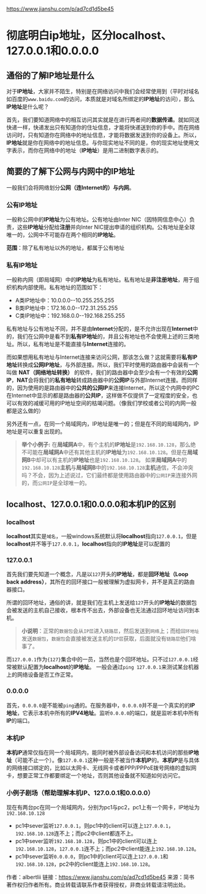 https://www.jianshu.com/p/ad7cd1d5be45



# 彻底明白ip地址，区分localhost、127.0.0.1和0.0.0.0

## 通俗的了解IP地址是什么

对于**IP地址**，大家并不陌生，特别是在网络访问中我们会经常使用到（平时对域名如百度的`www.baidu.com`的访问，本质就是对域名所绑定的**IP地址**的访问），那么**IP地址**是什么呢？

首先，我们要知道网络中的相互访问其实就是在进行两者间的**数据传递**。就如同送快递一样，快递发出只有知道你的住址信息，才能将快递送到你的手中。而在网络访问时，只有知道你在网络中的地址信息，才能将数据发送到你的设备上。所以，**IP地址**就是你在网络中的地址信息。与你现实地址不同的是，你的现实地址使用文字表示，而你在网络中的地址（**IP地址**）是用二进制数字表示的。

## 简要的了解下公网与内网中的IP地址

一般我们会将网络划分**公网（连Internet的）**与**内网**。

### 公有IP地址

一般称公网中的**IP地址**为公有地址。公有地址由Inter NIC（因特网信息中心）负责，这些**IP地址**分配给**注册**并向Inter NIC提出申请的组织机构。公有地址是全球唯一的，公网中不可能存在两个相同的**IP地址**。

**范围**：除了私有地址以外的地址，都属于公有地址

### 私有IP地址

一般称内网（即局域网）中的**IP地址**为私有地址。私有地址是**非注册地址**，用于组织机构内部使用。私有地址的范围如下：

- A类IP地址中：10.0.0.0--10.255.255.255
- B类IP地址中：172.16.0.0--172.31.255.255
- C类IP地址中：192.168.0.0--192.168.255.255

私有地址与公有地址不同，并不是由**Internet**分配的，是不允许出现在**Internet**中的，我们在公网中是看不到**私有IP地址**的，并且公有地址也不会使用上述的三类地址。所以，私有地址是不能直接与**Internet**连接的。

而如果想用私有地址与Internet连接来访问公网，那该怎么做？这就需要将**私有IP地址**转换成**公网IP地址**，与外部连接。所以，我们平时使用的路由器中会装有一个叫做 **NAT（网络地址转换）** 的软件，我们的路由器中会至少会有一个有效的**公网IP**，**NAT**会将我们的**私有地址**转成路由器中的**公网IP**与外部Internet连接。而同样的，因为使用的是路由器中的**公共的公网IP**来连接Internet，所以这个内网中的PC在Internet中显示的都是路由器的**公共IP**，这样做不仅提供了一定程度的安全，也可以有效的减缓可用的IP地址空间的枯竭问题。（像我们学校或者公司的内网一般都是这么做的）

另外还有一点，在同一个局域网内，IP地址是唯一的；但是在不同的局域网内，IP地址是可以重复出现的。

> **举个小例子:** 在**局域网A**中，有个主机的**IP地址**是`192.168.10.128`，那么绝不可能在**局域网A**中还有其他主机的**IP地址**为`192.168.10.128`。但是在**局域网B**中却可以有主机的**IP地址**也是`192.168.10.128`。
>  如果**局域网A**中的`192.168.10.128`**主机**与**局域网B**中的`192.168.10.128`**主机**通信，不会冲突吗？不会，因为上述说过，它们最终都是使用路由器中的`公网IP`来连接外网的，而`公网IP`是全球唯一的。

## localhost、127.0.0.1和0.0.0.0和本机IP的区别

### localhost

**localhost**其实是`域名`，一般windows系统默认将**localhost**指向`127.0.0.1`，但是**localhost**并不等于`127.0.0.1`，**localhost**指向的**IP地址**是可以配置的

### 127.0.0.1

首先我们要先知道一个概念，凡是以`127`开头的**IP地址**，都是**回环地址（Loop back address）**，其所在的回环接口一般被理解为虚拟网卡，并不是真正的路由器接口。

所谓的回环地址，通俗的讲，就是我们在主机上发送给`127`开头的**IP地址**的数据包会被发送的主机自己接收，根本传不出去，外部设备也无法通过回环地址访问到本机。

> **小说明**：正常的`数据包`会从`IP层`进入`链路层`，然后发送到`网络`上；而给`回环地址`发送`数据包`，`数据包`会直接被发送主机的`IP层`获取，后面就没有`链路层`他们啥事了。

而`127.0.0.1`作为`{127}`集合中的一员，当然也是个回环地址。只不过`127.0.0.1`经常被默认配置为**localhost**的**IP地址**。
 一般会通过`ping 127.0.0.1`来测试某台机器上的网络设备是否工作正常。

### 0.0.0.0

首先，`0.0.0.0`是不能被`ping`通的。在服务器中，`0.0.0.0`并不是一个真实的的**IP地址**，它表示本机中所有的**IPV4地址**。监听`0.0.0.0`的端口，就是监听本机中所有**IP**的端口。

### 本机IP

**本机IP**通常仅指在同一个局域网内，能同时被外部设备访问和本机访问的那些**IP地址**（可能不止一个）。像`127.0.0.1`这种一般是不被当作**本机IP**的。**本机IP**是与具体的网络接口绑定的，比如以太网卡、无线网卡或者PPP/PPPoE拨号网络的虚拟网卡，想要正常工作都要绑定一个地址，否则其他设备就不知道如何访问它。

### 小例子剧场（帮助理解本机IP、127.0.0.1和0.0.0.0）

现在有两台pc在同一个局域网内，分别为pc1与pc2，pc1上有一个网卡，IP地址为`192.168.10.128`

- pc1中sever监听`127.0.0.1`，则pc1中的client可以连上`127.0.0.1`，`192.168.10.128`连不上；而pc2中client都连不上。
- pc1中sever监听`192.168.10.128`，则pc1中的client可以连上`192.168.10.128`，`127.0.0.1`连不上；而pc2中client能连上`192.168.10.128`。
- pc1中sever监听`0.0.0.0`，则pc1中的client可以连上`127.0.0.1`和`192.168.10.128`，pc2中的client能连上`192.168.10.128`。



作者：albertlii
链接：https://www.jianshu.com/p/ad7cd1d5be45
来源：简书
著作权归作者所有。商业转载请联系作者获得授权，非商业转载请注明出处。

